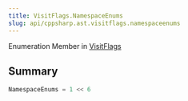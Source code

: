 ```yaml
---
title: VisitFlags.NamespaceEnums
slug: api/cppsharp.ast.visitflags.namespaceenums
---
```

Enumeration Member in [VisitFlags](/api/cppsharp/ast/visitflags)

## Summary



```csharp
NamespaceEnums = 1 << 6
```

